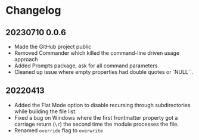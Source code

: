 # Changelog

## 20230710 0.0.6

* Made the GitHub project public
* Removed Commander which killed the command-line driven usage approach
* Added Prompts package, ask for all command parameters.
* Cleaned up issue where empty properties had double quotes or `NULL``.

## 20220413

* Added the Flat Mode option to disable recursing through subdirectories while building the file list.
* Fixed a bug on Windows where the first frontmatter property got a carriage return (`\r`) the second time the module processes the file.
* Renamed `override` flag to `overwrite`

